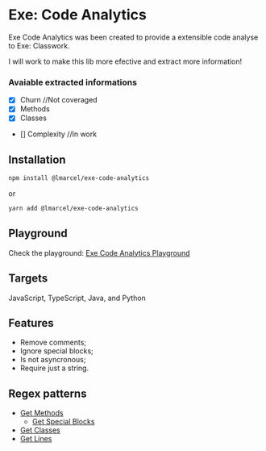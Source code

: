 # Exe: Code Analytics
Exe Code Analytics was been created to provide a extensible code analyse to Exe: Classwork.

I will work to make this lib more efective and extract more information!

### Avaiable extracted informations

- [x] Churn //Not coveraged
- [x] Methods
- [x] Classes
- [] Complexity //In work

## Installation
```bash
npm install @lmarcel/exe-code-analytics
```
or 
```bash
yarn add @lmarcel/exe-code-analytics
```

## Playground
Check the playground: [Exe Code Analytics Playground](https://exe-code-analytics-playground.vercel.app)


## Targets
JavaScript, TypeScript, Java, and Python

## Features

- Remove comments;
- Ignore special blocks;
- Is not asyncronous;
- Require just a string.

## Regex patterns

- [Get Methods](regexr.com/6let0)
  - [Get Special Blocks](regexr.com/6lf55)
- [Get Classes](regexr.com/6lf47)
- [Get Lines](regexr.com/6lf69)